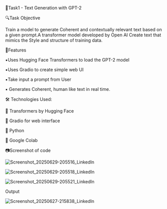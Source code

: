 🎯Task1 - Text Generation with GPT-2 

🔍Task Objective 

 Train a model to generate Coherent and contextually relevant text based on a given prompt.A transformer model developed by Open AI Create text that mimics the Style and structure of training data.

 🔹️Features
 
 ▪️Uses Hugging Face Transformers to load the GPT-2 model
 
 ▪️Uses Gradio to create simple web UI
 
 ▪️Take input a prompt from User 
 
 ▪️ Generates Coherent, human like text in real time.

 🛠 Technologies Used:
 
 🔸️ Transformers by Hugging Face 
 
 🔸️ Gradio for web interface 
 
 🔸️ Python
 
 🔸️ Google Colab
 

 📷Screenshot of code

 ![Screenshot_20250629-205516_LinkedIn](https://github.com/user-attachments/assets/0a22ed19-d1d4-4aac-b007-0aa8fe81c18a)

 ![Screenshot_20250629-205518_LinkedIn](https://github.com/user-attachments/assets/fd88805f-b25a-428c-890e-2a85b6ae8442)

 ![Screenshot_20250629-205521_LinkedIn](https://github.com/user-attachments/assets/48b0c991-dc33-4b42-bae9-3b0a72038bbb)

 Output

 ![Screenshot_20250627-215838_LinkedIn](https://github.com/user-attachments/assets/361b9be1-4ed4-4f51-a8a7-6785286b5463)









 


 

 
